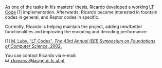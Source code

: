 As one of the tasks in his masters' thesis, Ricardo developed a working [LT Code](https://en.wikipedia.org/wiki/Luby_transform_code) \[1\] implementation. Afterwards, Ricardo became interested in fountain codes in general, and Raptor codes in specific.

Currently, Ricardo is helping maintain the project, adding new/better functionalities and improving the encoding and decoding performance.

\[1\] [M. Luby, "LT Codes", *The 43rd Annual IEEE Symposium on Foundations of Computer Science*, 2002.](http://ieeexplore.ieee.org/xpls/abs_all.jsp?arnumber=1181950)

You can contact Ricardo via e-mail:  
[<img src="resources/mail-logo.png" width="15" height="12" alt="Mail logo"/>  rfonseca@lasige.di.fc.ul.pt](mailto:rfonseca@lasige.di.fc.ul.pt)
